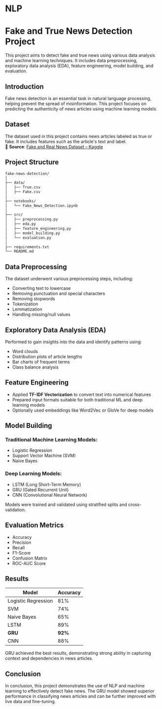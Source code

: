 # NLP  
# Fake and True News Detection Project

This project aims to detect fake and true news using various data analysis and machine learning techniques. It includes data preprocessing, exploratory data analysis (EDA), feature engineering, model building, and evaluation.

## Introduction

Fake news detection is an essential task in natural language processing, helping prevent the spread of misinformation. This project focuses on predicting the authenticity of news articles using machine learning models.

## Dataset

The dataset used in this project contains news articles labeled as true or fake. It includes features such as the article's text and label.  
📌 **Source**: [Fake and Real News Dataset – Kaggle](https://www.kaggle.com/clmentbisaillon/fake-and-real-news-dataset)



## Project Structure

```bash
fake-news-detection/
│
├── data/
│   ├── True.csv
│   ├── Fake.csv
│
├── notebooks/
│   └── Fake_News_Detection.ipynb
│
├── src/
│   ├── preprocessing.py
│   ├── eda.py
│   ├── feature_engineering.py
│   ├── model_building.py
│   └── evaluation.py
│
├── requirements.txt
└── README.md
```

## Data Preprocessing

The dataset underwent various preprocessing steps, including:

* Converting text to lowercase
* Removing punctuation and special characters
* Removing stopwords
* Tokenization
* Lemmatization
* Handling missing/null values

## Exploratory Data Analysis (EDA)

Performed to gain insights into the data and identify patterns using:

* Word clouds
* Distribution plots of article lengths
* Bar charts of frequent terms
* Class balance analysis

## Feature Engineering

* Applied **TF-IDF Vectorization** to convert text into numerical features
* Prepared input formats suitable for both traditional ML and deep learning models
* Optionally used embeddings like Word2Vec or GloVe for deep models

## Model Building

### Traditional Machine Learning Models:

* Logistic Regression
* Support Vector Machine (SVM)
* Naive Bayes

### Deep Learning Models:

* LSTM (Long Short-Term Memory)
* GRU (Gated Recurrent Unit)
* CNN (Convolutional Neural Network)

Models were trained and validated using stratified splits and cross-validation.

## Evaluation Metrics

* Accuracy
* Precision
* Recall
* F1-Score
* Confusion Matrix
* ROC-AUC Score

## Results

| Model               | Accuracy  |
| ------------------- | --------- |
| Logistic Regression | 81%       |
| SVM                 | 74%       |
| Naive Bayes         | 65%       |
| LSTM                | 89%       |
| **GRU**             | **92%**       |
| CNN                 | 88%       |

 GRU achieved the best results, demonstrating strong ability in capturing context and dependencies in news articles.

## Conclusion

In conclusion, this project demonstrates the use of NLP and machine learning to effectively detect fake news. The GRU model showed superior performance in classifying news articles and can be further improved with live data and fine-tuning.


